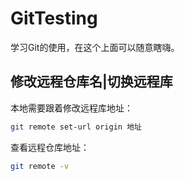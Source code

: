 # GitTesting
学习Git的使用，在这个上面可以随意瞎嗨。
## 修改远程仓库名|切换远程库
本地需要跟着修改远程库地址：

```bash
git remote set-url origin 地址
```

查看远程仓库地址：

```bash
git remote -v
```